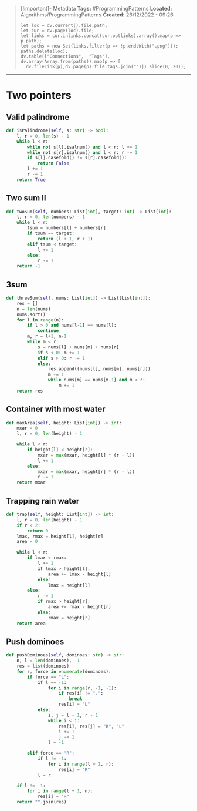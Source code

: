 
> [!important]- Metadata
> **Tags:** #ProgrammingPatterns 
> **Located:** Algorithms/ProgrammingPatterns
> **Created:** 26/12/2022 - 09:26
> ```dataviewjs
>let loc = dv.current().file.path;
>let cur = dv.page(loc).file;
>let links = cur.inlinks.concat(cur.outlinks).array().map(p => p.path);
>let paths = new Set(links.filter(p => !p.endsWith(".png")));
>paths.delete(loc);
>dv.table(["Connections",  "Tags"], dv.array(Array.from(paths)).map(p => [
>   dv.fileLink(p),dv.page(p).file.tags.join("")]).slice(0, 20));
> ```

___
# Two pointers
## Valid palindrome 
```python
def isPalindrome(self, s: str) -> bool:
    l, r = 0, len(s) - 1
    while l < r:
        while not s[l].isalnum() and l < r: l += 1
        while not s[r].isalnum() and l < r: r -= 1
        if s[l].casefold() != s[r].casefold():
            return False
        l += 1
        r -= 1
    return True
```

## Two sum II
```python
def twoSum(self, numbers: List[int], target: int) -> List[int]:
    l, r = 0, len(numbers) - 1
    while l < r:
        tsum = numbers[l] + numbers[r]
        if tsum == target:
            return (l + 1, r + 1)
        elif tsum < target:
            l += 1
        else:
            r -= 1
    return -1
```

## 3sum
```python
def threeSum(self, nums: List[int]) -> List[List[int]]:
    res = []
    n = len(nums)
    nums.sort()
    for l in range(n):
        if l > 0 and nums[l-1] == nums[l]:
            continue
        m, r = l+1, n-1
        while m < r:
            s = nums[l] + nums[m] + nums[r]
            if s < 0: m += 1
            elif s > 0: r -= 1
            else:
                res.append((nums[l], nums[m], nums[r]))
                m += 1
                while nums[m] == nums[m-1] and m < r:
                    m += 1
    return res
```
## Container with most water 
```python
def maxArea(self, height: List[int]) -> int:
    mxar = 0
    l, r = 0, len(height) - 1

    while l < r:
        if height[l] < height[r]:
            mxar = max(mxar, height[l] * (r - l))
            l += 1
        else:
            mxar = max(mxar, height[r] * (r - l))
            r -= 1
    return mxar
```

## Trapping rain water 
```python
def trap(self, height: List[int]) -> int:
    l, r = 0, len(height) - 1
    if r < 2:
        return 0
    lmax, rmax = height[l], height[r]
    area = 0

    while l < r:
        if lmax < rmax:
            l += 1
            if lmax > height[l]:
                area += lmax - height[l]
            else:
                lmax = height[l]
        else:
            r -= 1
            if rmax > height[r]:
                area += rmax - height[r]
            else:
                rmax = height[r]
    return area
```


## Push dominoes 
```python
def pushDominoes(self, dominoes: str) -> str:
    n, l = len(dominoes), -1
    res = list(dominoes)
    for r, force in enumerate(dominoes):
        if force == "L":
            if l == -1:
                for i in range(r, -1, -1):
                    if res[i] != ".":
                        break
                    res[i] = "L"
            else:
                i, j = l + 1, r - 1
                while i < j:
                    res[i], res[j] = "R", "L"
                    i += 1
                    j -= 1
                l = -1

        elif force == "R":
            if l != -1:
                for i in range(l + 1, r):
                    res[i] = "R"
            l = r

    if l != -1:
        for i in range(l + 1, n):
            res[i] = "R"
    return "".join(res)
```